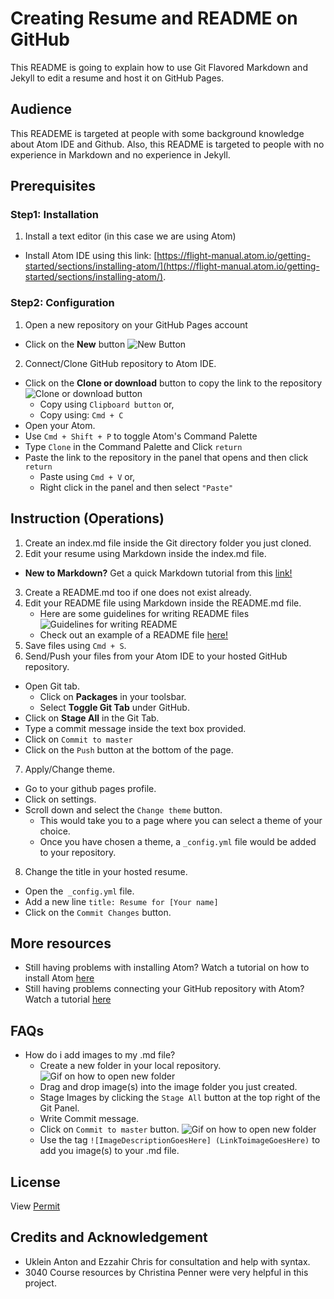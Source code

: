 # Creating Resume and README on GitHub
This README is going to explain how to use Git Flavored Markdown and Jekyll to edit a resume and host it on GitHub Pages.
## Audience
This READEME is targeted at people with some background knowledge about Atom IDE and Github. Also, this README is targeted to people with no experience in Markdown and no experience in Jekyll.
## Prerequisites
### Step1: Installation
1. Install a text editor (in this case we are using Atom)
  * Install Atom IDE using this link: [https://flight-manual.atom.io/getting-started/sections/installing-atom/](https://flight-manual.atom.io/getting-started/sections/installing-atom/).

### Step2: Configuration
1. Open a new repository on your GitHub Pages account
  + Click on the **New** button ![New Button](https://github.com/Annasisa01/IsaAnnas.github.io/blob/master/img/image1.15.15%20PM.png)
2. Connect/Clone GitHub repository to Atom IDE.
  + Click on the **Clone or download** button to copy the link to the repository ![Clone or download button](https://github.com/Annasisa01/IsaAnnas.github.io/blob/master/img/Image2.png)
    - Copy using `Clipboard button` or,  
    - Copy using: `Cmd + C`
  + Open your Atom.
  + Use `Cmd + Shift + P` to toggle Atom's Command Palette
  + Type `Clone` in the Command Palette and Click `return`
  + Paste the link to the repository in the panel that opens and then click `return`
    - Paste using `Cmd + V` or,  
    - Right click in the panel and then select `"Paste"`

## Instruction (Operations)
1. Create an index.md file inside the Git directory folder you just cloned.
2. Edit your resume using Markdown inside the index.md file.
  * **New to Markdown?** Get a quick Markdown tutorial from this [link!](https://helloacm.com/markdown-markup-language-quick-tutorial/)
3. Create a README.md too if one does not exist already.
4. Edit your README file using Markdown inside the README.md file.
   * Here are some guidelines for writing README files ![Guidelines for writing README](https://github.com/Annasisa01/IsaAnnas.github.io/blob/master/img/image3.png)
    * Check out an example of a README file [here!](https://github.com/alichtman/stronghold#readme)
5. Save files using `Cmd + S`.
6. Send/Push your files from your Atom IDE to your hosted GitHub repository.
  + Open Git tab.
    - Click on **Packages** in your toolsbar.
    - Select **Toggle Git Tab** under GitHub.
  + Click on **Stage All** in the Git Tab.
  + Type a commit message inside the text box provided.
  +  Click on `Commit to master`
  + Click on the `Push` button at the bottom of the page.
7. Apply/Change theme.
  + Go to your github pages profile.
  + Click on settings.
  + Scroll down and select the `Change theme` button.
    - This would take you to a page where you can select a theme of your choice.
    - Once you have chosen a theme, a `_config.yml` file would be added to your repository.
8. Change the title in your hosted resume.
  + Open the` _config.yml` file.
  + Add a new line `title: Resume for [Your name]`
  + Click on the `Commit Changes` button.  

## More resources
* Still having problems with installing Atom? Watch a tutorial on how to install Atom [here](https://www.youtube.com/watch?v=wrKiC3CceYg)
* Still having problems connecting your GitHub repository with Atom? Watch a tutorial [here](https://www.youtube.com/watch?v=7Id1_VfbEKo)  

## FAQs
* How do i add images to my .md file?
  + Create a new folder in your local repository. ![Gif on how to open new folder](https://github.com/Annasisa01/IsaAnnas.github.io/blob/master/img/Gif1.gif)
  + Drag and drop image(s) into the image folder you just created.
  + Stage Images by clicking the `Stage All` button at the top right of the Git Panel.
  + Write Commit message.
  + Click on `Commit to master` button.
  ![Gif on how to open new folder](https://github.com/Annasisa01/IsaAnnas.github.io/blob/master/img/Gif2.gif)
  + Use the tag `![ImageDescriptionGoesHere] (LinkToimageGoesHere)` to add you image(s) to your .md file.

## License
View [Permit](https://github.com/Annasisa01/IsaAnnas.github.io/blob/master/license/license.md)
## Credits and Acknowledgement
  * Uklein Anton and Ezzahir Chris for consultation and help with syntax.  
  * 3040 Course resources by Christina Penner were very helpful in this project.
